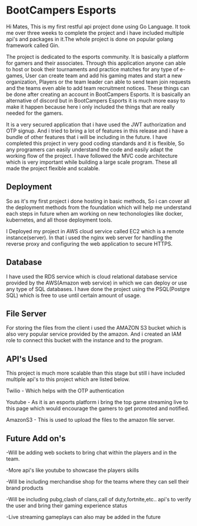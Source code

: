 # BootCampers Esports
Hi Mates, This is my first restful api project done using Go Language. It took me over three weeks to complete the project and i have included multiple api's and packages in it.The whole project is done on popular golang framework called Gin. 

The project is dedicated to the esports community. It is basically a platform for gamers and their associates. Through this application anyone can able to host or book their tournaments and practice matches for any type of e-games, User can create team and add his gaming mates and start a new organization, Players or the team leader can able to send team join requests and the teams even able to add team recruitment notices. These things can be done after creating an account in BootCampers Esports. It is basically an alternative of discord but in BootCampers Esports it is much more easy to make it happen because here i only included the things that are really needed for the gamers. 

It is a very secured application that i have used the JWT authorization and OTP signup. And i tried to bring a lot of features in this release and i have a bundle of other features that i will be including in the future. I have completed this project in very good coding standards and it is flexible, So any programers can easily understand the code and easily adapt the working flow of the project. I have followed the MVC code architecture which is very important while building a large scale program. These all made the project flexible and scalable.

## Deployment 

So as it's my first project i done hosting in basic methods, So i can cover all the deployment methods from the foundation which will help me understand each steps in future when am working on new techonologies like docker, kubernetes, and all those deployment tools. 

I Deployed my project in AWS cloud service called EC2 which is a remote instance(server). In that i used the nginx web server for handling the reverse proxy and configuring the web application to secure HTTPS.

## Database

I have used the RDS service which is cloud relational database service provided by the AWS(Amazon web service) in which we can deploy or use any type of SQL databases. I have done the project using the PSQL(Postgre SQL) which is free to use until certain amount of usage.

## File Server

For storing the files from the client i used the AMAZON S3 bucket which is also very popular service provided by the amazon. And i created an IAM role to connect this bucket with the instance and to the program.

## API's Used 

This project is much more scalable than this stage but still i have included multiple api's to this project which are listed below.

Twilio   - Which helps with the OTP authentication 

Youtube  - As it is an esports platform i bring the top game streaming live to this page which would encourage the gamers to get promoted and notified.

AmazonS3 - This is used to upload the files to the amazon file server.

## Future Add on's

-Will be adding web sockets to bring chat within the players and in the team.

-More api's like youtube to showcase the players skills

-Will be including merchandise shop for the teams where they can sell their brand products

-Will be including pubg,clash of clans,call of duty,fortnite,etc.. api's to verify the user and bring their gaming experience status 

-Live streaming gameplays can also may be added in the future



